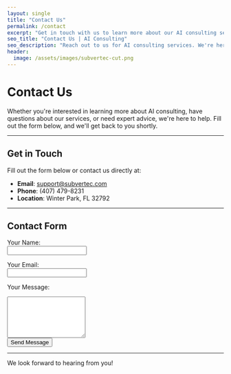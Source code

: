 ```yaml
---
layout: single
title: "Contact Us"
permalink: /contact
excerpt: "Get in touch with us to learn more about our AI consulting services and how we can help your business thrive."
seo_title: "Contact Us | AI Consulting"
seo_description: "Reach out to us for AI consulting services. We're here to help you implement and optimize AI solutions tailored to your business needs."
header:
  image: /assets/images/subvertec-cut.png
---
```


# Contact Us

Whether you're interested in learning more about AI consulting, have questions about our services, or need expert advice, we're here to help. Fill out the form below, and we'll get back to you shortly.

---

## Get in Touch

Fill out the form below or contact us directly at:

- **Email**: [support@subvertec.com](mailto:support.subvertec.com)
- **Phone**: (407) 479-8231
- **Location**: Winter Park, FL 32792

---

## Contact Form

<form action="https://formspree.io/support@subvertec.com" method="POST">
  <label for="name">Your Name:</label><br>
  <input type="text" id="name" name="name" required><br>

  <label for="email">Your Email:</label><br>
  <input type="email" id="email" name="_replyto" required><br>

  <label for="message">Your Message:</label><br>
  <textarea id="message" name="message" rows="6" required></textarea><br>

  <input type="submit" value="Send Message">
</form>

---

We look forward to hearing from you!
